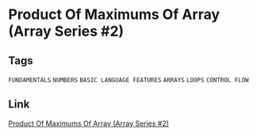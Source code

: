 # Product Of Maximums Of Array (Array Series #2)


## Tags 

`FUNDAMENTALS` `NUMBERS` `BASIC LANGUAGE FEATURES` `ARRAYS` `LOOPS` `CONTROL FLOW`

## Link

[Product Of Maximums Of Array (Array Series #2)](https://www.codewars.com/kata/5a63948acadebff56f000018/cpp)